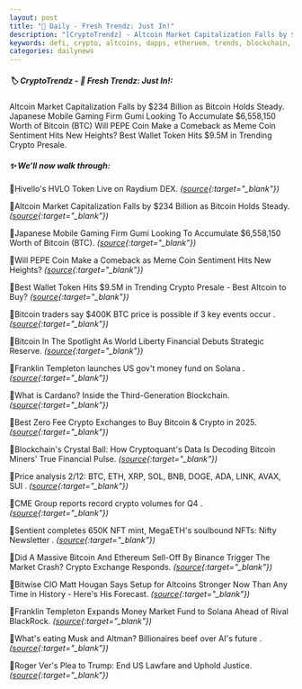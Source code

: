 ```yaml
---
layout: post
title: "🌌 Daily - Fresh Trendz: Just In!"
description: "[CryptoTrendz] - Altcoin Market Capitalization Falls by $234 Billion as Bitcoin Holds Steady. Japanese Mobile Gaming Firm Gumi Looking To Accumulate $6,558,150 Worth of Bitcoin (BTC) Will PEPE Coin Make a Comeback as Meme Coin Sentiment Hits New Heights? Best Wallet Token Hits $9.5M in Trending Crypto Presale."
keywords: defi, crypto, altcoins, dapps, etheruem, trends, blockchain, web3, solana, bearmarket
categories: dailynews
---
```


##### 🏷️  CryptoTrendz - 📌 *Fresh Trendz: Just In!:*

Altcoin Market Capitalization Falls by $234 Billion as Bitcoin Holds Steady. Japanese Mobile Gaming Firm Gumi Looking To Accumulate $6,558,150 Worth of Bitcoin (BTC) Will PEPE Coin Make a Comeback as Meme Coin Sentiment Hits New Heights? Best Wallet Token Hits $9.5M in Trending Crypto Presale.

##### ✨ *We’ll now walk through:*


🔹Hivello's HVLO Token Live on Raydium DEX. *([source](https://s.avyag.com/liyh){:target="_blank"})*

🔹Altcoin Market Capitalization Falls by $234 Billion as Bitcoin Holds Steady. *([source](https://s.avyag.com/qjue){:target="_blank"})*

🔹Japanese Mobile Gaming Firm Gumi Looking To Accumulate $6,558,150 Worth of Bitcoin (BTC). *([source](https://s.avyag.com/6iao){:target="_blank"})*

🔹Will PEPE Coin Make a Comeback as Meme Coin Sentiment Hits New Heights? *([source](https://s.avyag.com/aszv){:target="_blank"})*

🔹Best Wallet Token Hits $9.5M in Trending Crypto Presale - Best Altcoin to Buy? *([source](https://s.avyag.com/1mvk){:target="_blank"})*

🔹Bitcoin traders say $400K BTC price is possible if 3 key events occur . *([source](https://s.avyag.com/prnw){:target="_blank"})*

🔹Bitcoin In The Spotlight As World Liberty Financial Debuts Strategic Reserve. *([source](https://s.avyag.com/ek0e){:target="_blank"})*

🔹Franklin Templeton launches US gov't money fund on Solana . *([source](https://s.avyag.com/438q){:target="_blank"})*

🔹What is Cardano? Inside the Third-Generation Blockchain. *([source](https://s.avyag.com/ijxl){:target="_blank"})*

🔹Best Zero Fee Crypto Exchanges to Buy Bitcoin & Crypto in 2025. *([source](https://s.avyag.com/1mh4){:target="_blank"})*

🔹Blockchain's Crystal Ball: How Cryptoquant's Data Is Decoding Bitcoin Miners' True Financial Pulse. *([source](https://s.avyag.com/8ju9){:target="_blank"})*

🔹Price analysis 2/12: BTC, ETH, XRP, SOL, BNB, DOGE, ADA, LINK, AVAX, SUI . *([source](https://s.avyag.com/q64y){:target="_blank"})*

🔹CME Group reports record crypto volumes for Q4 . *([source](https://s.avyag.com/etlh){:target="_blank"})*

🔹Sentient completes 650K NFT mint, MegaETH's soulbound NFTs: Nifty Newsletter . *([source](https://s.avyag.com/ni11){:target="_blank"})*

🔹Did A Massive Bitcoin And Ethereum Sell-Off By Binance Trigger The Market Crash? Crypto Exchange Responds. *([source](https://s.avyag.com/r6z9){:target="_blank"})*

🔹Bitwise CIO Matt Hougan Says Setup for Altcoins Stronger Now Than Any Time in History - Here's His Forecast. *([source](https://s.avyag.com/by3q){:target="_blank"})*

🔹Franklin Templeton Expands Money Market Fund to Solana Ahead of Rival BlackRock. *([source](https://s.avyag.com/jr4t){:target="_blank"})*

🔹What's eating Musk and Altman? Billionaires beef over AI's future . *([source](https://s.avyag.com/3v43){:target="_blank"})*

🔹Roger Ver's Plea to Trump: End US Lawfare and Uphold Justice. *([source](https://s.avyag.com/xjk8){:target="_blank"})*
